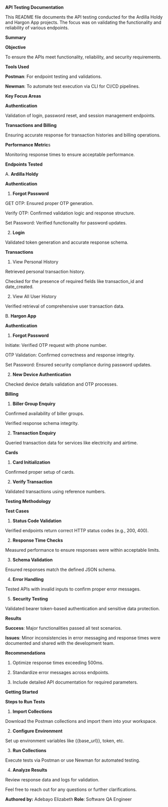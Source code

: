 
**API Testing Documentation**

This README file documents the API testing conducted for the Ardilla Holdy and Hargon App projects. The focus was on validating the functionality and reliability of various endpoints.

**Summary**

**Objective**

To ensure the APIs meet functionality, reliability, and security requirements.

**Tools Used**

**Postman**: For endpoint testing and validations.

**Newman**: To automate test execution via CLI for CI/CD pipelines.


**Key Focus Areas**

**Authentication**

Validation of login, password reset, and session management endpoints.

**Transactions and Billing**

Ensuring accurate response for transaction histories and billing operations.

**Performance Metric**s

Monitoring response times to ensure acceptable performance.


**Endpoints Tested**

A. **Ardilla Holdy**

**Authentication**

1. **Forgot Password**

GET OTP: Ensured proper OTP generation.

Verify OTP: Confirmed validation logic and response structure.

Set Password: Verified functionality for password updates.

2. **Login**

Validated token generation and accurate response schema.

**Transactions**

1. View Personal History

Retrieved personal transaction history.

Checked for the presence of required fields like transaction_id and date_created.

2. View All User History

Verified retrieval of comprehensive user transaction data.


B. **Hargon App**

**Authentication**

1. **Forgot Password**

Initiate: Verified OTP request with phone number.

OTP Validation: Confirmed correctness and response integrity.

Set Password: Ensured security compliance during password updates.

2. **New Device Authentication**

Checked device details validation and OTP processes.

**Billing**

1. **Biller Group Enquiry**

Confirmed availability of biller groups.

Verified response schema integrity.

2. **Transaction Enquiry**

Queried transaction data for services like electricity and airtime.

**Cards**

1. **Card Initialization**

Confirmed proper setup of cards.

2. **Verify Transaction**

Validated transactions using reference numbers.


**Testing Methodology**

**Test Cases**

1. **Status Code Validation**

Verified endpoints return correct HTTP status codes (e.g., 200, 400).

2. **Response Time Checks**

Measured performance to ensure responses were within acceptable limits.

3. **Schema Validation**

Ensured responses match the defined JSON schema.

4. **Error Handling**

Tested APIs with invalid inputs to confirm proper error messages.

5. **Security Testing**

Validated bearer token-based authentication and sensitive data protection.


**Results**

**Success**: Major functionalities passed all test scenarios.

**Issues**: Minor inconsistencies in error messaging and response times were documented and shared with the development team.


**Recommendations**

1. Optimize response times exceeding 500ms.

2. Standardize error messages across endpoints.

3. Include detailed API documentation for required parameters.


**Getting Started**

**Steps to Run Tests**

1. **Import Collections**

Download the Postman collections and import them into your workspace.

2. **Configure Environment**

Set up environment variables like {{base_url}}, token, etc.

3. **Run Collections**

Execute tests via Postman or use Newman for automated testing.

4. **Analyze Results**

Review response data and logs for validation.


Feel free to reach out for any questions or further clarifications.

**Authored by:** Adebayo Elizabeth
**Role**: Software QA Engineer

